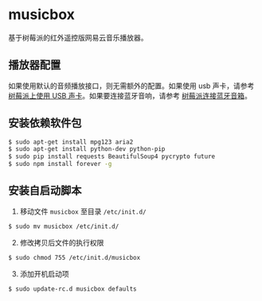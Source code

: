 # musicbox

基于树莓派的红外遥控版网易云音乐播放器。


## 播放器配置

如果使用默认的音频播放接口，则无需额外的配置。如果使用 usb 声卡，请参考 [树莓派上使用 USB 声卡](http://blog.xmlplus.cn/index.php/archives/5/)。如果要连接蓝牙音响，请参考 [树莓派连接蓝牙音箱](http://blog.xmlplus.cn/index.php/archives/19/)。

## 安装依赖软件包

```bash
$ sudo apt-get install mpg123 aria2
$ sudo apt-get install python-dev python-pip
$ sudo pip install requests BeautifulSoup4 pycrypto future
$ sudo npm install forever -g
```

## 安装自启动脚本

1. 移动文件 `musicbox` 至目录 `/etc/init.d/`

```bash
$ sudo mv musicbox /etc/init.d/
```

2. 修改拷贝后文件的执行权限

```bash
$ sudo chmod 755 /etc/init.d/musicbox
```

3. 添加开机启动项

```bash
$ sudo update-rc.d musicbox defaults
```